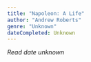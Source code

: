 ```yaml
---
title: "Napoleon: A Life"
author: "Andrew Roberts"
genre: "Unknown"
dateCompleted: Unknown
---
```


*Read date unknown*


